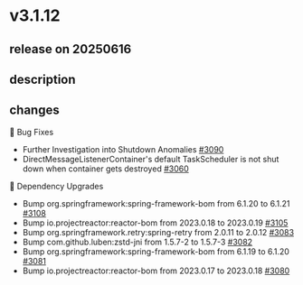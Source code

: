 # v3.1.12

## release on 20250616
## description
## changes
🐞 Bug Fixes

* Further Investigation into Shutdown Anomalies <a href="https://github.com/spring-projects/spring-amqp/issues/3090" data-hovercard-type="issue" data-hovercard-url="/spring-projects/spring-amqp/issues/3090/hovercard">#3090</a>
* DirectMessageListenerContainer's default TaskScheduler is not shut down when container gets destroyed <a href="https://github.com/spring-projects/spring-amqp/issues/3060" data-hovercard-type="issue" data-hovercard-url="/spring-projects/spring-amqp/issues/3060/hovercard">#3060</a>

🔨 Dependency Upgrades

* Bump org.springframework:spring-framework-bom from 6.1.20 to 6.1.21 <a href="https://github.com/spring-projects/spring-amqp/pull/3108" data-hovercard-type="pull_request" data-hovercard-url="/spring-projects/spring-amqp/pull/3108/hovercard">#3108</a>
* Bump io.projectreactor:reactor-bom from 2023.0.18 to 2023.0.19 <a href="https://github.com/spring-projects/spring-amqp/pull/3105" data-hovercard-type="pull_request" data-hovercard-url="/spring-projects/spring-amqp/pull/3105/hovercard">#3105</a>
* Bump org.springframework.retry:spring-retry from 2.0.11 to 2.0.12 <a href="https://github.com/spring-projects/spring-amqp/pull/3083" data-hovercard-type="pull_request" data-hovercard-url="/spring-projects/spring-amqp/pull/3083/hovercard">#3083</a>
* Bump com.github.luben:zstd-jni from 1.5.7-2 to 1.5.7-3 <a href="https://github.com/spring-projects/spring-amqp/pull/3082" data-hovercard-type="pull_request" data-hovercard-url="/spring-projects/spring-amqp/pull/3082/hovercard">#3082</a>
* Bump org.springframework:spring-framework-bom from 6.1.19 to 6.1.20 <a href="https://github.com/spring-projects/spring-amqp/pull/3081" data-hovercard-type="pull_request" data-hovercard-url="/spring-projects/spring-amqp/pull/3081/hovercard">#3081</a>
* Bump io.projectreactor:reactor-bom from 2023.0.17 to 2023.0.18 <a href="https://github.com/spring-projects/spring-amqp/pull/3080" data-hovercard-type="pull_request" data-hovercard-url="/spring-projects/spring-amqp/pull/3080/hovercard">#3080</a>

